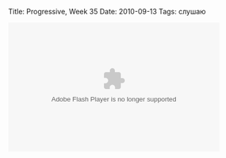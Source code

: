 Title: Progressive, Week 35
Date: 2010-09-13
Tags: слушаю

<div class="text"><p><object width="426" height="260"><param name="movie" value="http://www.juno.co.uk/flash/portable/"></param><param name="FlashVars" value="branding=download&amp;playlist_url=http%3A%2F%2Fwww.junodownload.com%2Fplaylists%2Fbuilder%2F9f051c4cab9e960e07051938bbdea9b3.xspf&amp;start_playing=0&amp;tracks_only=1"></param><embed src="http://www.juno.co.uk/flash/portable/" flashvars="branding=download&amp;playlist_url=http%3A%2F%2Fwww.junodownload.com%2Fplaylists%2Fbuilder%2F9f051c4cab9e960e07051938bbdea9b3.xspf&amp;start_playing=0&amp;tracks_only=1" width="426" height="260" type="application/x-shockwave-flash"></embed></object></p></div>